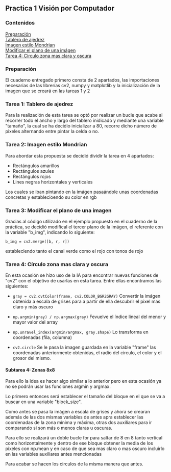 ## Practica 1 Visión por Computador

### Contenidos

[Preparación](#preparación)  
[Tablero de ajedrez](#tarea-1-Tablero-de-ajedreza)  
[Imagen estilo Mondrian](#tarea-2-imagen-estilo-mondrian)  
[Modificar el plano de una imágen](#tarea-3-modificar-el-plano-de-una-imagen)  
[Tarea 4: Circulo zona mas clara y oscura](#tarea-4-círculo-zona-mas-clara-y-oscura)  

### Preparación

El cuaderno entregado primero consta de 2 apartados, las importaciones necesarias de las librerías cv2, numpy y matplotlib y la inicialización de la imagen que se creará en las tareas 1 y 2

### Tarea 1: Tablero de ajedrez

Para la realización de esta tarea se optó por realizar un bucle que acabe al recorrer todo el ancho y largo del tablero inidicado y mediante una variable "tamaño", la cual se ha decidio inicializar a 80, recorre dicho número de pixeles alternando entre pintar la celda o no.

### Tarea 2: Imagen estilo Mondrian

Para abordar esta propuesta se decidió dividir la tarea en 4 apartados:

- Rectángulos amarillos
- Rectángulos azules
- Rectángulos rojos
- Lines negras horizontales y verticales

Los cuales se iban pintando en la imágen pasaándole unas coordenadas concretas y establecioendo su color en rgb

### Tarea 3: Modificar el plano de una imagen

Gracias al código utilizado en el ejemplo propuesto en el cuaderno de la práctica, se decidió modifical el tercer plano de la imágen, el referente con la variable "b_img", indicando lo siguiente:

```
b_img = cv2.merge([b, r, r])
```

estableciendo tanto el canal verde como el rojo con tonos de rojo

### Tarea 4: Círculo zona mas clara y oscura

En esta ocasión se hizo uso de la IA para encontrar nuevas funciones de "cv2" con el objetivo de usarlas en esta tarea. Entre ellas encontramos las siguientes:

- ```gray = cv2.cvtColor(frame, cv2.COLOR_BGR2GRAY)``` Convertir la imágen obtenida a escala de grises para a partir de ella descubrir el pixel mas claro y más oscuro

- ```np.argmin(gray) / np.argmax(gray)``` Fevuelve el índice lineal del menor y mayor valor del array

- ```np.unravel_index(argmin/argmax, gray.shape)``` Lo transforma en coordenadas (fila, columna)

- ```cv2.circle``` Se le pasa la imagen guardada en la variable "frame" las coordenadas anteriormente obtenidas, el radio del circulo, el color y el grosor del mismo.

#### Subtarea 4: Zonas 8x8

Para ello la idea es hacer algo similar a lo anterior pero en esta ocasión ya no se podrán usar las funciones argmin y argmax.

Lo primero entonces será establecer el tamaño del bloque en el que se va a buscar en una variable "block_size".

Como antes se pasa la imágen a escala de grises y ahora se crearan además de las dos mismas variables de antes apra establecer las coordenadas de la zona mínima y máxima, otras dos auxiliares para ir comparando si son más o menos claras u oscuras.

Para ello se realizará un doble bucle for para saltar de 8 en 8 tanto vertical como horizontalmente y dentro de ese bloque obtener la media de los pixeles con np.mean y en caso de que sea mas claro o mas oscuro incluirlo en las variables auxiliares antes mencionadas

Para acabar se hacen los circulos de la misma manera que antes.